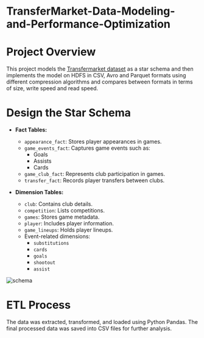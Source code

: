 # TransferMarket-Data-Modeling-and-Performance-Optimization
# Project Overview
This project models the [Transfermarket dataset](https://www.kaggle.com/datasets/davidcariboo/player-scores) as a star schema and then implements the model on HDFS in CSV, Avro and Parquet formats using different compression algorithms and compares between formats in terms of size, write speed and read speed.

# Design the Star Schema
- **Fact Tables:**
  - `appearance_fact`: Stores player appearances in games.
  - `game_events_fact`: Captures game events such as:
    - Goals
    - Assists
    - Cards
  - `game_club_fact`: Represents club participation in games.
  - `transfer_fact`: Records player transfers between clubs.

- **Dimension Tables:**
  - `club`: Contains club details.
  - `competition`: Lists competitions.
  - `games`: Stores game metadata.
  - `player`: Includes player information.
  - `game_lineups`: Holds player lineups.
  - Event-related dimensions:
    - `substitutions`
    - `cards`
    - `goals`
    - `shootout`
    - `assist`

![schema](https://github.com/user-attachments/assets/a78e3a80-4e3b-4056-87d8-65b751904b8b)


# ETL Process
The data was extracted, transformed, and loaded using Python Pandas. The final processed data was saved into CSV files for further analysis.

